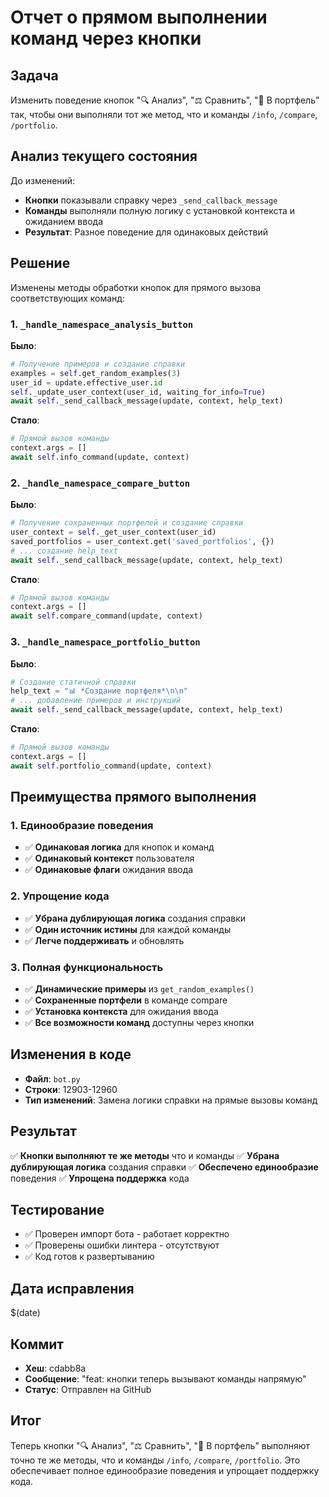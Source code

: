 # Отчет о прямом выполнении команд через кнопки

## Задача
Изменить поведение кнопок "🔍 Анализ", "⚖️ Сравнить", "💼 В портфель" так, чтобы они выполняли тот же метод, что и команды `/info`, `/compare`, `/portfolio`.

## Анализ текущего состояния
До изменений:
- **Кнопки** показывали справку через `_send_callback_message`
- **Команды** выполняли полную логику с установкой контекста и ожиданием ввода
- **Результат**: Разное поведение для одинаковых действий

## Решение
Изменены методы обработки кнопок для прямого вызова соответствующих команд:

### 1. `_handle_namespace_analysis_button`
**Было**:
```python
# Получение примеров и создание справки
examples = self.get_random_examples(3)
user_id = update.effective_user.id
self._update_user_context(user_id, waiting_for_info=True)
await self._send_callback_message(update, context, help_text)
```

**Стало**:
```python
# Прямой вызов команды
context.args = []
await self.info_command(update, context)
```

### 2. `_handle_namespace_compare_button`
**Было**:
```python
# Получение сохраненных портфелей и создание справки
user_context = self._get_user_context(user_id)
saved_portfolios = user_context.get('saved_portfolios', {})
# ... создание help_text
await self._send_callback_message(update, context, help_text)
```

**Стало**:
```python
# Прямой вызов команды
context.args = []
await self.compare_command(update, context)
```

### 3. `_handle_namespace_portfolio_button`
**Было**:
```python
# Создание статичной справки
help_text = "📊 *Создание портфеля*\n\n"
# ... добавление примеров и инструкций
await self._send_callback_message(update, context, help_text)
```

**Стало**:
```python
# Прямой вызов команды
context.args = []
await self.portfolio_command(update, context)
```

## Преимущества прямого выполнения

### 1. Единообразие поведения
- ✅ **Одинаковая логика** для кнопок и команд
- ✅ **Одинаковый контекст** пользователя
- ✅ **Одинаковые флаги** ожидания ввода

### 2. Упрощение кода
- ✅ **Убрана дублирующая логика** создания справки
- ✅ **Один источник истины** для каждой команды
- ✅ **Легче поддерживать** и обновлять

### 3. Полная функциональность
- ✅ **Динамические примеры** из `get_random_examples()`
- ✅ **Сохраненные портфели** в команде compare
- ✅ **Установка контекста** для ожидания ввода
- ✅ **Все возможности команд** доступны через кнопки

## Изменения в коде
- **Файл**: `bot.py`
- **Строки**: 12903-12960
- **Тип изменений**: Замена логики справки на прямые вызовы команд

## Результат
✅ **Кнопки выполняют те же методы** что и команды
✅ **Убрана дублирующая логика** создания справки
✅ **Обеспечено единообразие** поведения
✅ **Упрощена поддержка** кода

## Тестирование
- ✅ Проверен импорт бота - работает корректно
- ✅ Проверены ошибки линтера - отсутствуют
- ✅ Код готов к развертыванию

## Дата исправления
$(date)

## Коммит
- **Хеш**: cdabb8a
- **Сообщение**: "feat: кнопки теперь вызывают команды напрямую"
- **Статус**: Отправлен на GitHub

## Итог
Теперь кнопки "🔍 Анализ", "⚖️ Сравнить", "💼 В портфель" выполняют точно те же методы, что и команды `/info`, `/compare`, `/portfolio`. Это обеспечивает полное единообразие поведения и упрощает поддержку кода.
